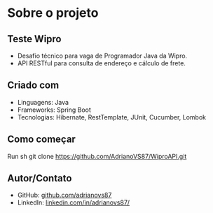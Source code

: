 # Sobre o projeto

## Teste Wipro

- Desafio técnico para vaga de Programador Java da Wipro.
- API RESTful para consulta de endereço e cálculo de frete.

## Criado com

- Linguagens: Java
- Frameworks: Spring Boot
- Tecnologias: Hibernate, RestTemplate, JUnit, Cucumber, Lombok

## Como começar

Run
sh
   git clone https://github.com/AdrianoVS87/WiproAPI.git

## Autor/Contato

- GitHub: [github.com/adrianovs87](https://github.com/AdrianoVS87)
- LinkedIn: [linkedin.com/in/adrianovs87/](https://www.linkedin.com/in/adrianovs87/)
